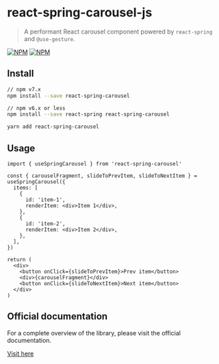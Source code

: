 # react-spring-carousel-js

> A performant React carousel component powered by `react-spring` and `@use-gesture`.

[![NPM](https://img.shields.io/npm/v/react-spring-carousel.svg)](https://www.npmjs.com/package/react-spring-carousel) [![NPM](https://img.shields.io/bundlephobia/minzip/react-spring-carousel)](https://img.shields.io/bundlephobia/minzip/react-spring-carousel)

## Install

```bash
// npm v7.x
npm install --save react-spring-carousel
```

```bash
// npm v6.x or less
npm install --save react-spring react-spring-carousel
```

```bash
yarn add react-spring-carousel
```

## Usage

```tsx
import { useSpringCarousel } from 'react-spring-carousel'

const { carouselFragment, slideToPrevItem, slideToNextItem } = useSpringCarousel({
  items: [
    {
      id: 'item-1',
      renderItem: <div>Item 1</div>,
    },
    {
      id: 'item-2',
      renderItem: <div>Item 2</div>,
    },
  ],
})

return (
  <div>
    <button onClick={slideToPrevItem}>Prev item</button>
    <div>{carouselFragment}</div>
    <button onClick={slideToNextItem}>Next item</button>
  </div>
)
```

## Official documentation

For a complete overview of the library, please visit the official documentation.

[Visit here](https://react-spring-carousel.emilianobucci.com)
